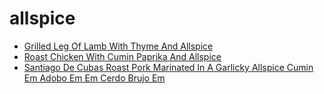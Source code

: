 # allspice

 * [Grilled Leg Of Lamb With Thyme And Allspice](index/g/grilled-leg-of-lamb-with-thyme-and-allspice-238680.json)
 * [Roast Chicken With Cumin Paprika And Allspice](index/r/roast-chicken-with-cumin-paprika-and-allspice-103012.json)
 * [Santiago De Cubas Roast Pork Marinated In A Garlicky Allspice Cumin Em Adobo Em Em Cerdo Brujo Em](index/s/santiago-de-cubas-roast-pork-marinated-in-a-garlicky-allspice-cumin-em-adobo-em-em-cerdo-brujo-em-51203240.json)
